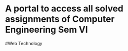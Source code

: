 # A portal to access all solved assignments of Computer Engineering Sem VI 



#Web Technology






